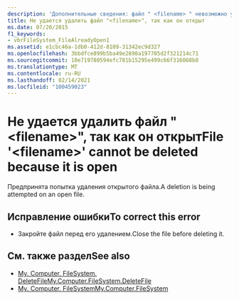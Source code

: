 ```yaml
---
description: 'Дополнительные сведения: файл " <filename> " невозможно удалить, так как он открыт'
title: Не удается удалить файл "<filename>", так как он открыт
ms.date: 07/20/2015
f1_keywords:
- vbrFileSystem_FileAlreadyOpen1
ms.assetid: e1cbc46a-1db0-412d-8109-31342ec9d327
ms.openlocfilehash: 3bbdfce899b5ba49e2898a197705d2f321214c71
ms.sourcegitcommit: 10e719780594efc781b15295e499c66f316068b8
ms.translationtype: MT
ms.contentlocale: ru-RU
ms.lasthandoff: 02/14/2021
ms.locfileid: "100459023"
---
```

# <a name="file-filename-cannot-be-deleted-because-it-is-open"></a><span data-ttu-id="88b37-103">Не удается удалить файл "\<filename>", так как он открыт</span><span class="sxs-lookup"><span data-stu-id="88b37-103">File '\<filename>' cannot be deleted because it is open</span></span>

<span data-ttu-id="88b37-104">Предпринята попытка удаления открытого файла.</span><span class="sxs-lookup"><span data-stu-id="88b37-104">A deletion is being attempted on an open file.</span></span>  
  
## <a name="to-correct-this-error"></a><span data-ttu-id="88b37-105">Исправление ошибки</span><span class="sxs-lookup"><span data-stu-id="88b37-105">To correct this error</span></span>  
  
- <span data-ttu-id="88b37-106">Закройте файл перед его удалением.</span><span class="sxs-lookup"><span data-stu-id="88b37-106">Close the file before deleting it.</span></span>  
  
## <a name="see-also"></a><span data-ttu-id="88b37-107">См. также раздел</span><span class="sxs-lookup"><span data-stu-id="88b37-107">See also</span></span>

- [<span data-ttu-id="88b37-108">My. Computer. FileSystem. DeleteFile</span><span class="sxs-lookup"><span data-stu-id="88b37-108">My.Computer.FileSystem.DeleteFile</span></span>](xref:Microsoft.VisualBasic.FileIO.FileSystem.DeleteFile%2A)
- [<span data-ttu-id="88b37-109">My. Computer. FileSystem</span><span class="sxs-lookup"><span data-stu-id="88b37-109">My.Computer.FileSystem</span></span>](xref:Microsoft.VisualBasic.FileIO.FileSystem)
